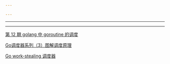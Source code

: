 ```yaml
---

---
```


***

***

[第 12 期 golang 中 goroutine 的调度](https://reading.developerlearning.cn/reading/12-2018-08-02-goroutine-gpm/)

[Go调度器系列（3）图解调度原理](http://lessisbetter.site/2019/04/04/golang-scheduler-3-principle-with-graph/)

[Go work-stealing 调度器](https://studygolang.com/articles/12328)

